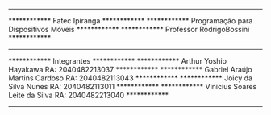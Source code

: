 *******************************************************************************
************            Fatec Ipiranga                             ************
************            Programação para Dispositivos Móveis       ************
************            Professor RodrigoBossini                   ************
*******************************************************************************
************                     Integrantes                       ************
************  Arthur Yoshio Hayakawa            RA: 2040482213037  ************
************  Gabriel Araújo Martins Cardoso    RA: 2040482113043  ************
************  Joicy da Silva Nunes              RA: 2040482113011  ************
************  Vinicius Soares Leite da Silva    RA: 2040482213040  ************
*******************************************************************************
